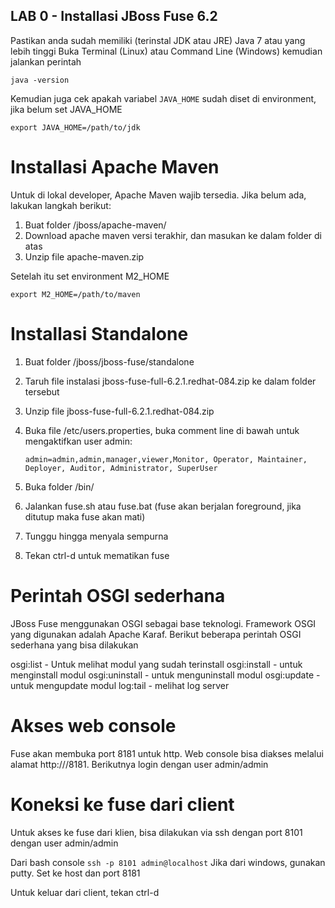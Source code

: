 
## LAB 0 - Installasi JBoss Fuse 6.2

Pastikan anda sudah memiliki (terinstal JDK atau JRE) Java 7 atau yang lebih tinggi
Buka Terminal (Linux) atau Command Line (Windows) kemudian jalankan perintah
   

   	java -version

   
Kemudian juga cek apakah variabel `JAVA_HOME` sudah diset di environment, jika belum set JAVA_HOME
   

   	export JAVA_HOME=/path/to/jdk

   	

Installasi Apache Maven
=======================
Untuk di lokal developer, Apache Maven wajib tersedia. Jika belum ada, lakukan langkah berikut:

1.  Buat folder /jboss/apache-maven/
2.  Download apache maven versi terakhir, dan masukan ke dalam folder di atas
3.  Unzip file apache-maven.zip

Setelah itu set environment M2_HOME


   	export M2_HOME=/path/to/maven

   

Installasi Standalone
==========================

1.  Buat folder /jboss/jboss-fuse/standalone
2.  Taruh file instalasi jboss-fuse-full-6.2.1.redhat-084.zip ke dalam folder tersebut
3.  Unzip file jboss-fuse-full-6.2.1.redhat-084.zip
4.  Buka file <fuse>/etc/users.properties, buka comment line di bawah untuk mengaktifkan user admin:

	```
	admin=admin,admin,manager,viewer,Monitor, Operator, Maintainer, Deployer, Auditor, Administrator, SuperUser
	```

5.  Buka folder <fuse>/bin/
6.  Jalankan fuse.sh atau fuse.bat (fuse akan berjalan foreground, jika ditutup maka fuse akan mati)
7.  Tunggu hingga menyala sempurna
8.  Tekan ctrl-d untuk mematikan fuse

Perintah OSGI sederhana
=======================

JBoss Fuse menggunakan OSGI sebagai base teknologi. Framework OSGI yang digunakan adalah Apache Karaf. Berikut beberapa perintah OSGI sederhana yang bisa dilakukan

osgi:list - Untuk melihat modul yang sudah terinstall
osgi:install <maven path> - untuk menginstall modul
osgi:uninstall <id> - untuk menguninstall modul
osgi:update <id> - untuk mengupdate modul
log:tail - melihat log server

Akses web console
=================
Fuse akan membuka port 8181 untuk http. Web console bisa diakses melalui alamat http://<host>/8181. Berikutnya login dengan user admin/admin

Koneksi ke fuse dari client
===========================

Untuk akses ke fuse dari klien, bisa dilakukan via ssh dengan port 8101 dengan user admin/admin

Dari bash console
	```
	ssh -p 8101 admin@localhost
	```
Jika dari windows, gunakan putty. Set ke host dan port 8181

Untuk keluar dari client, tekan ctrl-d
